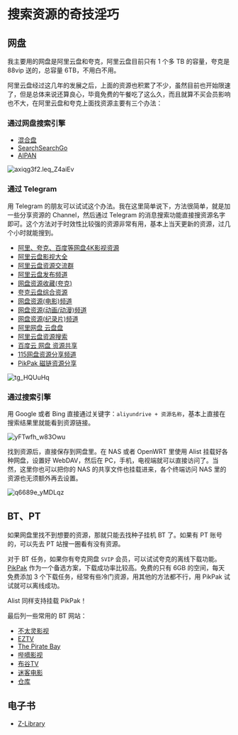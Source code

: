 # 搜索资源的奇技淫巧

## 网盘

我主要用的网盘是阿里云盘和夸克，阿里云盘目前只有 1 个多 TB 的容量，夸克是 88vip 送的，总容量 6TB，不用白不用。

阿里云盘经过这几年的发展之后，上面的资源也积累了不少，虽然目前也开始限速了，但是总体来说还算良心，毕竟免费的午餐吃了这么久，而且就算不买会员影响也不大，在阿里云盘和夸克上面找资源主要有三个办法：

### 通过网盘搜索引擎

-  [混合盘](https://hunhepan.com/search?q=&type=&time=&exact=false&page=1&uid=0)
-  [SearchSearchGo](https://ssgo.app/)
- [AIPAN](https://www.aipan.me/)

![axiqg3f2.leq_Z4aiEv](https://img.slarker.me/wiki/axiqg3f2.leq_Z4aiEv.png)

### 通过 Telegram

用 Telegram 的朋友可以试试这个办法。我在这里简单说下，方法很简单，就是加一些分享资源的 Channel，然后通过 Telegram 的消息搜索功能直接搜资源名字即可。这个方法对于时效性比较强的资源非常有用，基本上当天更新的资源，过几个小时就能搜到。

- [阿里、夸克、百度等网盘4K影视资源](https://t.me/Aliyun_4K_Movies)
- [阿里云盘影视大全](https://t.me/aliyunys)
- [阿里云盘资源交流群](https://t.me/aliyundriveShare)
- [阿里云盘发布频道](https://t.me/shareAliyun)
- [网盘资源收藏(夸克)](https://t.me/yunpanshare)
- [夸克云盘综合资源](https://t.me/Quark_Movies)
- [网盘资源(电影)频道](https://t.me/alyp_4K_Movies)
- [网盘资源(动画/动漫)频道](https://t.me/alyp_Animation)
- [网盘资源(纪录片)频道](https://t.me/alyp_JLP)
- [阿里网盘 云盘盘](https://t.me/yunpanpan)
- [阿里云盘资源搜索](https://t.me/aliyunshares)
- [百度云 网盘 资源共享](https://t.me/chxyy2019)
- [115网盘资源分享频道](https://t.me/hao115)
- [PikPak 磁链资源分享](https://t.me/PikPak_Share_Channel)

![tg_HQUuHq](https://img.slarker.me/wiki/tg_HQUuHq.jpg)

### 通过搜索引擎

用 Google 或者 Bing 直接通过关键字：`aliyundrive + 资源名称`，基本上直接在搜索结果里就能看到资源链接。

![yFTwfh_w83Owu](https://img.slarker.me/wiki/yFTwfh_w83Owu.png)

找到资源后，直接保存到网盘里。在 NAS 或者 OpenWRT 里使用 Alist 挂载好各种网盘，设置好 WebDAV，然后在 PC，手机，电视端就可以直接访问了。当然，这里你也可以把你的 NAS 的共享文件也挂载进来，各个终端访问 NAS 里的资源也无须额外再去设置。

![q6689e_yMDLqz](https://img.slarker.me/wiki/q6689e_yMDLqz.png)


## BT、PT

如果网盘里找不到想要的资源，那就只能去找种子挂机 BT 了。如果有 PT 账号的，可以先去 PT 站搜一圈看有没有资源。

对于 BT 任务，如果你有夸克网盘 `SVIP` 会员，可以试试夸克的离线下载功能。[PikPak](https://mypikpak.com)  作为一个备选方案，下载成功率比较高。免费的只有 6GB 的空间，每天免费添加 3 个下载任务，经常有些冷门资源，用其他的方法都不行，用 PikPak 试试就可以离线成功。

Alist 同样支持挂载 PikPak！

最后列一些常用的 BT 网站：

- [不太灵影视](https://www.6bt0.com/)
- [EZTV](https://eztvx.to/home)
- [The Pirate Bay](https://thepiratebay.org/)
- [哔嘀影视](https://www.bidiys.cc/)
- [布谷TV](https://www.bugutv.org/)
- [迷客电影](https://www.mini4k.com/)
- [仓库](https://www.cangkus.com/)

## 电子书

- [Z-Library](https://lib.opendelta.org/)